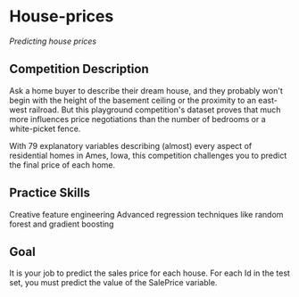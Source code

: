 # House-prices
*Predicting house prices*

## Competition Description

Ask a home buyer to describe their dream house, and they probably won't begin with the height of the basement ceiling or the proximity to an east-west railroad. But this playground competition's dataset proves that much more influences price negotiations than the number of bedrooms or a white-picket fence.

With 79 explanatory variables describing (almost) every aspect of residential homes in Ames, Iowa, this competition challenges you to predict the final price of each home.

## Practice Skills

Creative feature engineering 
Advanced regression techniques like random forest and gradient boosting


## Goal

It is your job to predict the sales price for each house. For each Id in the test set, you must predict the value of the SalePrice variable. 
